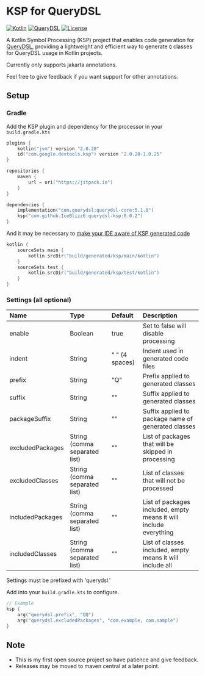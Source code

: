 # KSP for QueryDSL

[![Kotlin](https://img.shields.io/badge/Kotlin-2.0.20-blue.svg)](https://kotlinlang.org)
[![QueryDSL](https://img.shields.io/badge/QueryDSL-5.1.0-blue.svg)](http://www.querydsl.com)
[![License](https://img.shields.io/badge/license-MIT-blue.svg)](https://opensource.org/licenses/MIT)

A Kotlin Symbol Processing (KSP) project that enables code generation for [QueryDSL](https://github.com/querydsl/querydsl), providing a lightweight and efficient way to generate `Q` classes for QueryDSL usage in Kotlin projects.

Currently only supports jakarta annotations.

Feel free to give feedback if you want support for other annotations.

## Setup

### Gradle
Add the KSP plugin and dependency for the processor in your `build.gradle.kts`

```kotlin
plugins {
    kotlin("jvm") version "2.0.20"
    id("com.google.devtools.ksp") version "2.0.20-1.0.25"
}

repositories {
    maven { 
        url = uri("https://jitpack.io") 
    }
}

dependencies {
    implementation("com.querydsl:querydsl-core:5.1.0")
    ksp("com.github.IceBlizz6:querydsl-ksp:0.0.2")
}
```

And it may be necessary to [make your IDE aware of KSP generated code](https://kotlinlang.org/docs/ksp-quickstart.html#make-ide-aware-of-generated-code)

```kotlin
kotlin {
    sourceSets.main {
        kotlin.srcDir("build/generated/ksp/main/kotlin")
    }
    sourceSets.test {
        kotlin.srcDir("build/generated/ksp/test/kotlin")
    }
}
```

### Settings (all optional)

| Name           |  Type                       | Default       | Description |
|:---------------|:----------------------------|:--------------|:------|
|enable          |Boolean                      |true           |Set to false will disable processing|
|indent          |String                       |" " (4 spaces)|Indent used in generated code files|
|prefix          |String                       |"Q"            |Prefix applied to generated classes|
|suffix          |String                       |""             |Suffix applied to generated classes|
|packageSuffix   |String                       |""             |Suffix applied to package name of generated classes|
|excludedPackages|String (comma separated list)|""             |List of packages that will be skipped in processing|
|excludedClasses |String (comma separated list)|""             |List of classes that will not be processed|
|includedPackages|String (comma separated list)|""             |List of packages included, empty means it will include everything|
|includedClasses |String (comma separated list)|""             |List of classes included, empty means it will include all|

Settings must be prefixed with 'querydsl.'

Add into your `build.gradle.kts` to configure.

```kotlin
// Example
ksp {
    arg("querydsl.prefix", "QQ")
    arg("querydsl.excludedPackages", "com.example, com.sample")
}
```

## Note
* This is my first open source project so have patience and give feedback.
* Releases may be moved to maven central at a later point.
